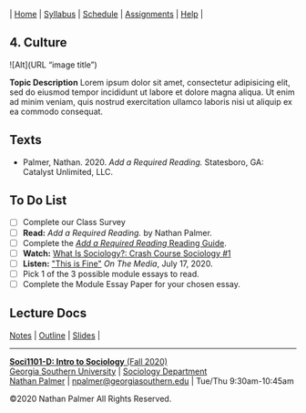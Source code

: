 | [Home](https://ishimby.github.io/Soc101/) | [Syllabus](https://ishimby.github.io/Soc101/syllabus.html) | [Schedule](https://ishimby.github.io/Soc101/schedule.html) | [Assignments](https://ishimby.github.io/Soc101/assignments.html) | [Help](https://ishimby.github.io/Soc101/help.html) |

## 4. Culture

![Alt](URL “image title”)

**Topic Description** Lorem ipsum dolor sit amet, consectetur adipisicing elit, sed do eiusmod tempor incididunt ut labore et dolore magna aliqua. Ut enim ad minim veniam, quis nostrud exercitation ullamco laboris nisi ut aliquip ex ea commodo consequat. 

## Texts

* Palmer, Nathan. 2020. *Add a Required Reading.* Statesboro, GA: Catalyst Unlimited, LLC.

## To Do List

- [ ] Complete our Class Survey
- [ ] **Read:** *Add a Required Reading.* by Nathan Palmer.
- [ ] Complete the [*Add a Required Reading* Reading Guide](URL-to-PDF).
- [ ] **Watch:** [What Is Sociology?: Crash Course Sociology #1](https://www.youtube.com/watch?v=YnCJU6PaCio)
- [ ] **Listen:** ["This is Fine"](https://www.wnycstudios.org/podcasts/otm/episodes/on-the-media-this-is-fine) *On The Media*, July 17, 2020.
- [ ] Pick 1 of the 3 possible module essays to read.
- [ ] Complete the Module Essay Paper for your chosen essay.

## Lecture Docs

[Notes](#) | [Outline](#) | [Slides](#) |

<!--- ## Further Reading

* Mills, C. Wright. 1959. *The Sociological Imagination.* Harmondsworth, Middlesex: Oxford University Press.

## More &#8230; 


 --->

---

[**Soci1101-D: Intro to Sociology** (Fall 2020)](https://ishimby.github.io/Soc101/)  
[Georgia Southern University](https://www.georgiasouthern.edu/) | [Sociology Department](https://cbss.georgiasouthern.edu/socianth/)  
[Nathan Palmer](www.natepalmer.org) | [npalmer@georgiasouthern.edu](mailto:npalmer@georgiasouthern.edu) | Tue/Thu 9:30am-10:45am 
  
©2020 Nathan Palmer All Rights Reserved.